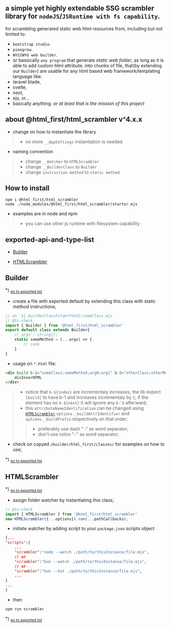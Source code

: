 ## a simple yet highly extendable SSG scrambler library for `nodeJS`/`JSRuntime with fs capability`.
for scrambling generated static web html resources from, including but not limited to:
-   `bootstrap studio`.
-   `pinegrow`.
-   `WYSIWYG web builder`.
-   or bassically `any program` that generate _static web folder_, as long as it is able to add
	custom html attribute.
into chunks of file, that(by extending our `Builder`) are usable for any html based web
framework/templating language like:
-   laravel blade,
-   svelte,
-   next,
-   ejs, or...
-   basically anything.
_or at least that is the mission of this project_
## about @html_first/html_scrambler v^4.x.x
- change on how to instantiate the library
> - no more `__AppSettings` instantiation is needed
- naming convention
> - change `__Watcher` to `HTMLScrambler`
> - change `__BuilderClass` to `Builder`
> - change `instruction method` to `static method`
## How to install
```shell
npm i @html_first/html_scrambler
node ./node_modules/@html_first/html_scrambler/starter.mjs
```
 - examples are in node and npm
 > - you can use other js runtime with filesystem capability


<h2 id="exported-api-and-type-list">exported-api-and-type-list</h2>

- [Builder](#builder)

- [HTMLScrambler](#htmlscrambler)

<h2 id="builder">Builder</h2>

*) <sub>[go to exported list](#exported-api-and-type-list)</sub>

- create a file with exported default by extending this class with static method instructions;```js// on `${_builderClassFolderPath}/someClass.mjs`// @ts-checkimport { Builder } from '@html_first/html_scrambler'export default class extends Builder{	// args': string[];	static someMethod = (...args) => {		// code	}}```- usage on `*.html` file:```html<div build b-1="someClass;someMethod;arg0;arg1" b-2="otherClass;otherMethod;...args">	divInnerHTML</div>```> - notice that `b-${index}` are incrementaly increases, the lib expect `[build]` to have b-1 and increases incrementaly by `1`, if the element has no `b-${next}` it will ignore any `b-`'s afterward;> - this `attributeNameIdentification` can be changed using [`HTMLScrambler`](#htmlscrambler) `options._buildAttrIdentifier` and `options._buildPrefix` respectively on that order;> > - preferably use dash "`-`" as word separator;> > - don't use colon "`:`" as word separator;- check on copyed `/builder/html_first/classes/` for examples on how to use;

*) <sub>[go to exported list](#exported-api-and-type-list)</sub>


<h2 id="htmlscrambler">HTMLScrambler</h2>

*) <sub>[go to exported list](#exported-api-and-type-list)</sub>

- assign folder watcher by instantiating this class;```js// @ts-checkimport { HTMLScrambler } from '@html_first/html_scrambler'new HTMLScrambler({...options}).run(...pathCallbacks);```- initiate watcher by adding script to your `package.json` scripts object```json{..."scripts":{	...	"scrambler":"node --watch ./path/to/thisInstance/file.mjs",	// or	"scrambler":"bun --watch ./path/to/thisInstance/file.mjs",	// or	"scrambler":"bun --hot ./path/to/thisInstance/file.mjs",	...}...}```- then```shellnpm run scrambler```

*) <sub>[go to exported list](#exported-api-and-type-list)</sub>
